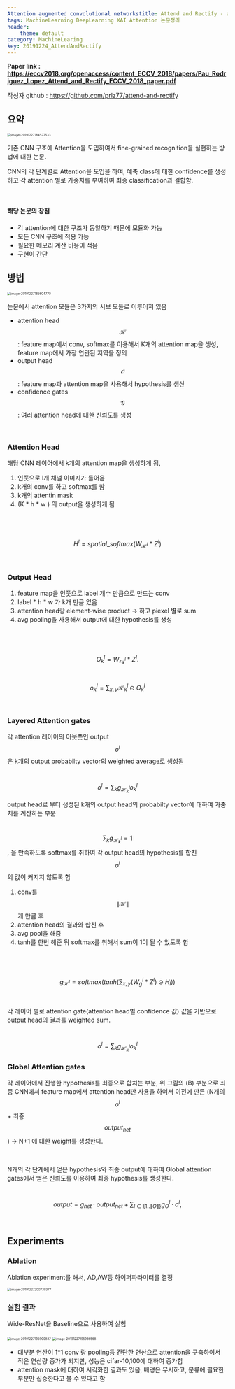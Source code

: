 ```yaml
---
Attention augmented convolutional networkstitle: Attend and Rectify - a Gated Attention Mechanism for Fine-Grained Recovery
tags: MachineLearning DeepLearning XAI Attention 논문정리
header:
    theme: default
category: MachineLearing
key: 20191224_AttendAndRectify
---
```


**Paper link : https://eccv2018.org/openaccess/content_ECCV_2018/papers/Pau_Rodriguez_Lopez_Attend_and_Rectify_ECCV_2018_paper.pdf**

작성자 github : https://github.com/prlz77/attend-and-rectify



## 요약

<img src="/assets/post_images/image-20191227184527533.png" alt="image-20191227184527533" style="zoom:50%;" />

기존 CNN 구조에 Attention을 도입하여서 fine-grained recognition을 실현하는 방법에 대한 논문.

CNN의 각 단계별로 Attention을 도입을 하여, 예축 class에 대한 confidence를 생성하고 각 attention 별로 가중치를 부여하여 최종 classification과 결합함.

<br>

#### 해당 논문의 장점

* 각  attention에 대한 구조가 동일하기 때문에 모듈화 가능
* 모든 CNN 구조에 적용 가능
* 필요한 메모리 계산 비용이 적음
* 구현이 간단



## 방법

<img src="/assets/post_images/image-20191227185604770.png" alt="image-20191227185604770" style="zoom:50%;" />

논문에서 attention 모듈은 3가지의 서브 모듈로 이루어져 있음

* attention head $$\mathcal{H}$$ : feature map에서 conv, softmax를 이용해서 K개의 attention map을 생성, feature map에서 가장 연관된 지역을 정의
* output head $$\mathcal{O}$$ : feature map과 attention map을 사용해서 hypothesis를 생산 
* confidence gates $$\mathcal{G}$$ : 여러 attention head에 대한 신뢰도를 생성

 <br>

### Attention Head 

해당 CNN 레이어에서 k개의 attention map을 생성하게 됨, 

1. 인풋으로 l개 채널 이미지가 들어옴
2. k개의 conv를 하고 softmax를 함
3. k개의 attentin mask
4. (K * h * w ) 의 output을 생성하게 됨

<br>

​		$$H^l = spatial\_softmax(W_{\mathcal{H}^l} * Z^l)$$

<br>

### Output Head

1. feature map을 인풋으로 label 개수 만큼으로 만드는 conv
2. label * h * w 가 k개 만큼 있음
3. attention head랑 element-wise product -> 하고 piexel 별로 sum
4. avg pooling을 사용해서 output에 대한 hypothesis를 생성

<br>

​		$$O^l_k = W_{\mathcal{O}_k^l} * Z^l.$$

​		$$o^l_k = \sum_{x,y}\mathcal{H}_k^l \odot O^l_k$$

<br>

### Layered Attention gates

각 attention 레이어의 아웃풋인 output $$ o^l $$ 은 k개의 output probabilty vector의 weighted average로 생성됨

​		$$o^l = \sum_k g_{\mathcal{H}^l_k}o^l_k$$

output head로 부터 생성된 k개의 output head의 probabilty vector에 대하여 가중치를 계산하는 부분

​		$$\sum_k g_{\mathcal{H}^l_k} = 1$$, 을 만족하도록 softmax를 취하여 각 output head의 hypothesis를 합친 $$ o^{l}$$의 값이 커지지 않도록 함

1. conv를 $$\|\mathcal{H}\|$$개 만큼 후 
2. attention head의 결과와 합친 후
3. avg pool을 해줌
4. tanh를 한번 해준 뒤 softmax를 취해서 sum이 1이 될 수 있도록 함

<br>

​		$$g_{\mathcal{H}^l} = softmax(tanh(\sum_{x,y}(W^l_g * Z^l)\odot H_l))$$

<br>

각 레이어 별로 attention gate(attention head별 confidence 값) 값을 기반으로 output head의 결과를 weighted sum.

​		$$o^l = \sum_k g_{\mathcal{H}^l_k}o^l_k$$



### Global Attention gates

각 레이어에서 진행한 hypothesis를 최종으로 합치는 부분, 위 그림의 (B) 부분으로 최종 CNN에서 feature map에서 attention head만 사용을 하여서 이전에 만든 (N개의 $$o^l$$  + 최종 $$output_{net}$$) -> N+1 에 대한 weight를 생성한다.

<br>

N개의 각 단계에서 얻은 hypothesis와 최종 output에 대하여 Global attention gates에서 얻은 신뢰도를 이용하여 최종 hypothesis를 생성한다.

​		$$output = g_{net} · output_{net} + \sum_{ l∈\{1..\|O\|\}} g^l_O · o^l ,$$

<br>

## Experiments

### Ablation 

Ablation experiment를 해서, AD,AW등 하이퍼파라미터를 결정

<img src="/assets/post_images/image-20191227200739377.png" alt="image-20191227200739377" style="zoom:50%;" />



### 실험 결과 

Wide-ResNet을 Baseline으로 사용하여 실험

<img src="/assets/post_images/image-20191227195900837.png" alt="image-20191227195900837" style="zoom:50%;" />

<img src="/assets/post_images/image-20191227195936568.png" alt="image-20191227195936568" style="zoom:50%;" />



* 대부분 연산이 1*1 conv 랑 pooling등 간단한 연산으로 attention을 구축하여서 적은 연산량 증가가 되지만, 성능은 cifar-10,100에 대하여 증가함
* attention mask에 대하여 시각화한 결과도 있음, 배경은 무시하고, 분류에 필요한 부분만 집중한다고 볼 수 있다고 함